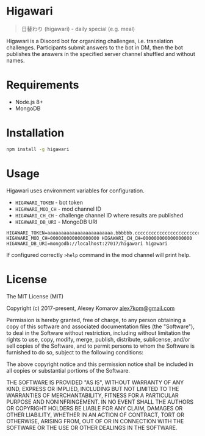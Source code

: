 # Higawari

> 日替わり (higawari) - daily special (e.g. meal)

Higawari is a Discord bot for organizing challenges, i.e. translation challenges. Participants submit answers to the bot in DM, then the bot publishes the answers in the specified server channel shuffled and without names.

# Requirements

* Node.js 8+
* MongoDB

# Installation

```sh
npm install -g higawari
```

# Usage

Higawari uses environment variables for configuration.

* `HIGAWARI_TOKEN` - bot token
* `HIGAWARI_MOD_CH` - mod channel ID
* `HIGAWARI_CH_CH` - challenge channel ID where results are published
* `HIGAWARI_DB_URI` - MongoDB URI

```
HIGAWARI_TOKEN=aaaaaaaaaaaaaaaaaaaaaaaa.bbbbbb.ccccccccccccccccccccccccccc HIGAWARI_MOD_CH=000000000000000000 HIGAWARI_CH_CH=000000000000000000 HIGAWARI_DB_URI=mongodb://localhost:27017/higawari higawari
```

If configured correctly `>help` command in the mod channel will print help.

# License

The MIT License (MIT)

Copyright (c) 2017-present, Alexey Komarov <alex7kom@gmail.com>

Permission is hereby granted, free of charge, to any person obtaining a copy of
this software and associated documentation files (the "Software"), to deal in
the Software without restriction, including without limitation the rights to
use, copy, modify, merge, publish, distribute, sublicense, and/or sell copies of
the Software, and to permit persons to whom the Software is furnished to do so,
subject to the following conditions:

The above copyright notice and this permission notice shall be included in all
copies or substantial portions of the Software.

THE SOFTWARE IS PROVIDED "AS IS", WITHOUT WARRANTY OF ANY KIND, EXPRESS OR
IMPLIED, INCLUDING BUT NOT LIMITED TO THE WARRANTIES OF MERCHANTABILITY, FITNESS
FOR A PARTICULAR PURPOSE AND NONINFRINGEMENT. IN NO EVENT SHALL THE AUTHORS OR
COPYRIGHT HOLDERS BE LIABLE FOR ANY CLAIM, DAMAGES OR OTHER LIABILITY, WHETHER
IN AN ACTION OF CONTRACT, TORT OR OTHERWISE, ARISING FROM, OUT OF OR IN
CONNECTION WITH THE SOFTWARE OR THE USE OR OTHER DEALINGS IN THE SOFTWARE.
